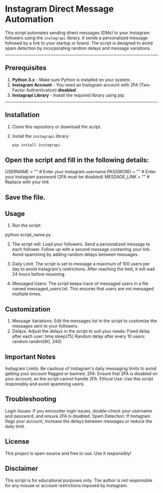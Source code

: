 # Instagram Direct Message Automation

This script automates sending direct messages (DMs) to your Instagram followers using the `instagrapi` library. It sends a personalized message followed by a link to your startup or brand. The script is designed to avoid spam detection by incorporating random delays and message variations.

---

## Prerequisites

1. **Python 3.x** - Make sure Python is installed on your system.
2. **Instagram Account** - You need an Instagram account with 2FA (Two-Factor Authentication) **disabled**.
3. **Instagrapi Library** - Install the required library using pip.

---

## Installation

1. Clone this repository or download the script.
2. Install the `instagrapi` library:

   ```bash
   pip install instagrapi

## Open the script and fill in the following details:
USERNAME = ""  # Enter your Instagram username
PASSWORD = ""  # Enter your Instagram password (2FA must be disabled)
MESSAGE_LINK = ""  # Replace with your link

## Save the file.

## Usage

1. Run the script:

python script_name.py

2. The script will:
    Load your followers.
    Send a personalized message to each follower.
    Follow up with a second message containing your link.
    Avoid spamming by adding random delays between messages.

3. Daily Limit: The script is set to message a maximum of 100 users per day to avoid Instagram's restrictions. After reaching the limit, it will wait 24 hours before resuming.

4. Messaged Users: The script keeps track of messaged users in a file named messaged_users.txt. This ensures that users are not messaged multiple times.

## Customization

1. Message Variations: Edit the messages list in the script to customize the messages sent to your followers.
2. Delays: Adjust the delays in the script to suit your needs:
    Fixed delay after each user: time.sleep(75)
    Random delay after every 10 users: random.randint(90, 240)

## Important Notes

Instagram Limits: Be cautious of Instagram's daily messaging limits to avoid getting your account flagged or banned.
2FA: Ensure that 2FA is disabled on your account, as the script cannot handle 2FA.
Ethical Use: Use this script responsibly and avoid spamming users.

## Troubleshooting

Login Issues: If you encounter login issues, double-check your username and password, and ensure 2FA is disabled.
Spam Detection: If Instagram flags your account, increase the delays between messages or reduce the daily limit.

## License

This project is open-source and free to use. Use it responsibly!

## Disclaimer

This script is for educational purposes only. The author is not responsible for any misuse or account restrictions imposed by Instagram.
